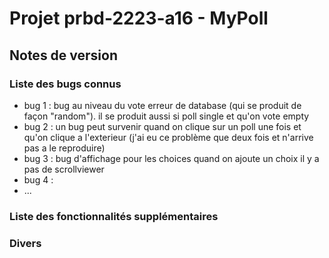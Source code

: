 # Projet prbd-2223-a16 - MyPoll

## Notes de version

### Liste des bugs connus

  * bug 1 : bug au niveau du vote erreur de database (qui se produit de façon "random"). il se produit aussi si poll single et qu'on vote empty
  * bug 2 : un bug peut survenir quand on clique sur un poll une fois et qu'on clique a l'exterieur (j'ai eu ce problème que deux fois et n'arrive pas a le reproduire)
  * bug 3 : bug d'affichage pour les choices quand on ajoute un choix il y a pas de scrollviewer
  * bug 4 : 
  * ...

### Liste des fonctionnalités supplémentaires

### Divers
